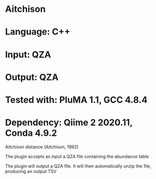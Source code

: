 # Aitchison
# Language: C++
# Input: QZA
# Output: QZA
# Tested with: PluMA 1.1, GCC 4.8.4
# Dependency: Qiime 2 2020.11, Conda 4.9.2

Aitchison distance (Aitchison, 1992) 

The plugin accepts as input a QZA file containing the abundance table

The plugin will output a QZA file.  It will then automatically unzip the file, producing an output TSV

